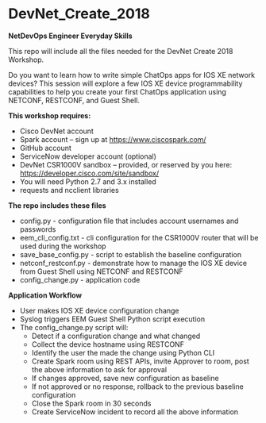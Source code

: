 # DevNet_Create_2018

**NetDevOps Engineer Everyday Skills**

This repo will include all the files needed for the DevNet Create 2018 Workshop.

Do you want to learn how to write simple ChatOps apps for IOS XE network devices? This session will explore a few IOS XE device programmability capabilities to help you create your first ChatOps application using NETCONF, RESTCONF, and Guest Shell.

**This workshop requires:**

 - Cisco DevNet account
 - Spark account – sign up at https://www.ciscospark.com/
 - GitHub account
 - ServiceNow developer account (optional)
 - DevNet CSR1000V sandbox – provided, or reserved by you here: https://developer.cisco.com/site/sandbox/
 - You will need Python 2.7 and 3.x installed
 - requests and ncclient libraries

**The repo includes these files**

 - config.py - configuration file that includes account usernames and passwords
 - eem_cli_config.txt - cli configuration for the CSR1000V router that will be used during the workshop
 - save_base_config.py - script to establish the baseline configuration
 - netconf_restconf.py - demonstrate how to manage the IOS XE device from Guest Shell using NETCONF and RESTCONF
 - config_change.py - application code
 
 **Application Workflow**
 
 - User makes IOS XE device configuration change
 - Syslog triggers EEM Guest Shell Python script execution
 - The config_change.py script will:
   - Detect if a configuration change and what changed
   - Collect the device hostname using RESTCONF
   - Identify the user the made the change using Python CLI
   - Create Spark room using REST APIs, invite Approver to room, post the above information to ask for approval
   - If changes approved, save new configuration as baseline
   - If not approved or no response, rollback to the previous baseline configuration
   - Close the Spark room in 30 seconds
   - Create ServiceNow incident to record all the above information
